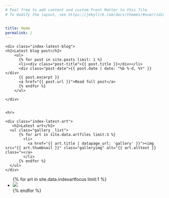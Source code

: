 ```yaml
---
# Feel free to add content and custom Front Matter to this file.
# To modify the layout, see https://jekyllrb.com/docs/themes/#overriding-theme-defaults


title: Home
permalink: /
---
```



<div class="index-content">
  <div class="index-latest">
    
    <div class="index-latest-blog">
    <h2>Latest blog post</h2>
        <ul>
          {% for post in site.posts limit: 1 %}
          <li><div class="post-title">{{ post.title }}</div></li>
          <div class="post-date">{{ post.date | date: "%b %-d, %Y" }}</div>
          {{ post.excerpt }} 
          <a href="{{ post.url }}">Read full post</a>
          {% endfor %}
        </ul>
      
    </div>


    <hr>

    <div class="index-latest-art">
       <h2>Latest art</h2>
      <ul class="gallery__list">
          {% for art in site.data.artfiles limit:3 %}
            <li>
              <a href="{{ art.title | datapage_url: 'gallery' }}"><img src="{{ art.thumbnail }}" class="galleryimg" alt="{{ art.alttext }} class="></a>
            </li>
          {% endfor %}
      </ul>
    </div>
 </div>

  <div class="index-side">
    <ul>
        {% for art in site.data.indexartfocus limit:1 %}
          <li>
            <img src="{{ art.imagepath }}" class="index-art-focus"/>
          </li>
        {% endfor %}
    </ul>
  </div>
</div>
